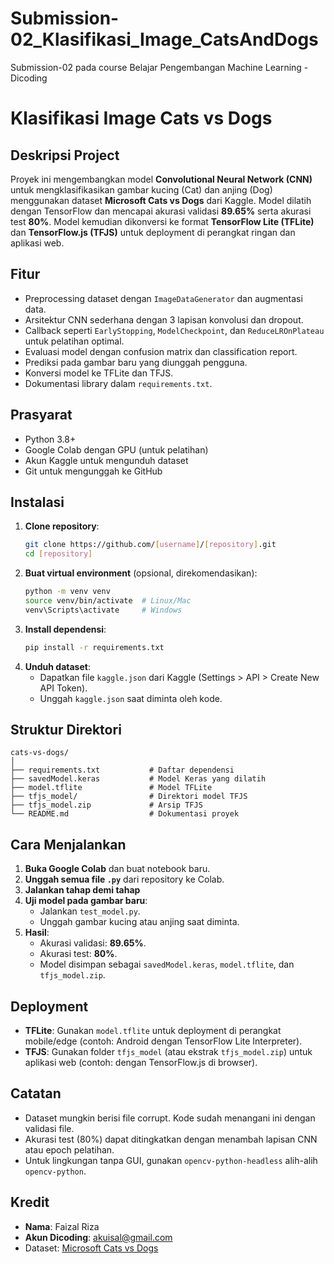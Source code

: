 # Submission-02_Klasifikasi_Image_CatsAndDogs
Submission-02 pada course Belajar Pengembangan Machine Learning - Dicoding

# Klasifikasi Image Cats vs Dogs 

## Deskripsi Project
Proyek ini mengembangkan model **Convolutional Neural Network (CNN)** untuk mengklasifikasikan gambar kucing (Cat) dan anjing (Dog) menggunakan dataset **Microsoft Cats vs Dogs** dari Kaggle. Model dilatih dengan TensorFlow dan mencapai akurasi validasi **89.65%** serta akurasi test **80%**. Model kemudian dikonversi ke format **TensorFlow Lite (TFLite)** dan **TensorFlow.js (TFJS)** untuk deployment di perangkat ringan dan aplikasi web.

## Fitur
- Preprocessing dataset dengan `ImageDataGenerator` dan augmentasi data.
- Arsitektur CNN sederhana dengan 3 lapisan konvolusi dan dropout.
- Callback seperti `EarlyStopping`, `ModelCheckpoint`, dan `ReduceLROnPlateau` untuk pelatihan optimal.
- Evaluasi model dengan confusion matrix dan classification report.
- Prediksi pada gambar baru yang diunggah pengguna.
- Konversi model ke TFLite dan TFJS.
- Dokumentasi library dalam `requirements.txt`.

## Prasyarat
- Python 3.8+
- Google Colab dengan GPU (untuk pelatihan)
- Akun Kaggle untuk mengunduh dataset
- Git untuk mengunggah ke GitHub

## Instalasi
1. **Clone repository**:
   ```bash
   git clone https://github.com/[username]/[repository].git
   cd [repository]
   ```
2. **Buat virtual environment** (opsional, direkomendasikan):
   ```bash
   python -m venv venv
   source venv/bin/activate  # Linux/Mac
   venv\Scripts\activate     # Windows
   ```
3. **Install dependensi**:
   ```bash
   pip install -r requirements.txt
   ```
4. **Unduh dataset**:
   - Dapatkan file `kaggle.json` dari Kaggle (Settings > API > Create New API Token).
   - Unggah `kaggle.json` saat diminta oleh kode.

## Struktur Direktori
```
cats-vs-dogs/
│
├── requirements.txt           # Daftar dependensi
├── savedModel.keras           # Model Keras yang dilatih
├── model.tflite               # Model TFLite
├── tfjs_model/                # Direktori model TFJS
├── tfjs_model.zip             # Arsip TFJS
└── README.md                  # Dokumentasi proyek
```

## Cara Menjalankan
1. **Buka Google Colab** dan buat notebook baru.
2. **Unggah semua file `.py`** dari repository ke Colab.
3. **Jalankan tahap demi tahap** 
4. **Uji model pada gambar baru**:
   - Jalankan `test_model.py`.
   - Unggah gambar kucing atau anjing saat diminta.
5. **Hasil**:
   - Akurasi validasi: **89.65%**.
   - Akurasi test: **80%**.
   - Model disimpan sebagai `savedModel.keras`, `model.tflite`, dan `tfjs_model.zip`.

## Deployment
- **TFLite**: Gunakan `model.tflite` untuk deployment di perangkat mobile/edge (contoh: Android dengan TensorFlow Lite Interpreter).
- **TFJS**: Gunakan folder `tfjs_model` (atau ekstrak `tfjs_model.zip`) untuk aplikasi web (contoh: dengan TensorFlow.js di browser).

## Catatan
- Dataset mungkin berisi file corrupt. Kode sudah menangani ini dengan validasi file.
- Akurasi test (80%) dapat ditingkatkan dengan menambah lapisan CNN atau epoch pelatihan.
- Untuk lingkungan tanpa GUI, gunakan `opencv-python-headless` alih-alih `opencv-python`.

## Kredit
- **Nama**: Faizal Riza
- **Akun Dicoding**: akuisal@gmail.com
- Dataset: [Microsoft Cats vs Dogs](https://www.kaggle.com/datasets/shaunthesheep/microsoft-catsvsdogs-dataset)



